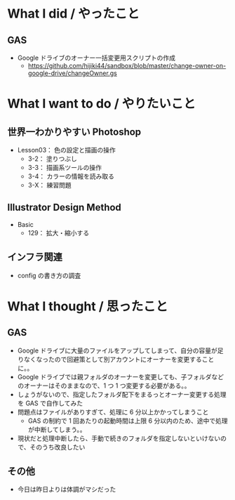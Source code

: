 # What I did / やったこと
## GAS
- Google ドライブのオーナー一括変更用スクリプトの作成
    - https://github.com/hijiki44/sandbox/blob/master/change-owner-on-google-drive/changeOwner.gs

# What I want to do / やりたいこと
## 世界一わかりやすい Photoshop
- Lesson03： 色の設定と描画の操作
    - 3-2： 塗りつぶし
    - 3-3： 描画系ツールの操作
    - 3-4： カラーの情報を読み取る
    - 3-X： 練習問題

## Illustrator Design Method
- Basic
    - 129： 拡大・縮小する

## インフラ関連
- config の書き方の調査

# What I thought / 思ったこと
## GAS
- Google ドライブに大量のファイルをアップしてしまって、自分の容量が足りなくなったので回避策として別アカウントにオーナーを変更することに。。
- Google ドライブでは親フォルダのオーナーを変更しても、子フォルダなどのオーナーはそのままなので、1 つ 1 つ変更する必要がある。。
- しょうがないので、指定したフォルダ配下をまるっとオーナー変更する処理を GAS で自作してみた
- 問題点はファイルがありすぎて、処理に 6 分以上かかってしまうこと
    - GAS の制約で 1 回あたりの起動時間は上限 6 分以内のため、途中で処理が中断してしまう。。
- 現状だと処理中断したら、手動で続きのフォルダを指定しないといけないので、そのうち改良したい

## その他
- 今日は昨日よりは体調がマシだった
